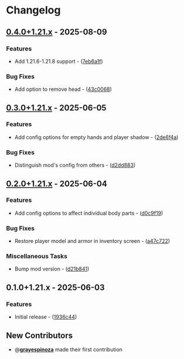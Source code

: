 # Changelog

## [0.4.0+1.21.x](https://github.com/grayespinoza/lama/compare/0.3.0+1.21.x..0.4.0+1.21.x) - 2025-08-09

### Features

- Add 1.21.6-1.21.8 support - ([7eb6a1f](https://github.com/grayespinoza/lama/commit/7eb6a1f6f87a7bcbacdbc902e3288d4d9631f545))

### Bug Fixes

- Add option to remove head - ([43c0068](https://github.com/grayespinoza/lama/commit/43c006889142ce47f320edf8f82583a9b286e294))
## [0.3.0+1.21.x](https://github.com/grayespinoza/lama/compare/0.2.0+1.21.x..0.3.0+1.21.x) - 2025-06-05

### Features

- Add config options for empty hands and player shadow - ([2de6f4a](https://github.com/grayespinoza/lama/commit/2de6f4a0e75164beebf96c2c7ce69ac9f1b7af30))

### Bug Fixes

- Distinguish mod's config from others - ([d2dd883](https://github.com/grayespinoza/lama/commit/d2dd8833bae825ff1c4dec2cc2624b06c7d09c47))
## [0.2.0+1.21.x](https://github.com/grayespinoza/lama/compare/0.1.0+1.21.x..0.2.0+1.21.x) - 2025-06-04

### Features

- Add config options to affect individual body parts - ([d0c9f19](https://github.com/grayespinoza/lama/commit/d0c9f19f7754e93505f5fe8ebc7319cd6fef9dca))

### Bug Fixes

- Restore player model and armor in inventory screen - ([a47c722](https://github.com/grayespinoza/lama/commit/a47c7221c5a4a456ff3b773ca02bc9f70e1fe8e0))

### Miscellaneous Tasks

- Bump mod version - ([d21b841](https://github.com/grayespinoza/lama/commit/d21b8411a498e3f2e5a255f7f0e63b23521e6732))
## 0.1.0+1.21.x - 2025-06-03

### Features

- Initial release - ([1936c44](https://github.com/grayespinoza/lama/commit/1936c44924694ddc99f4456c9b375ea0377d50a6))

## New Contributors

- @**[grayespinoza](https://github.com/grayespinoza)** made their first contribution

